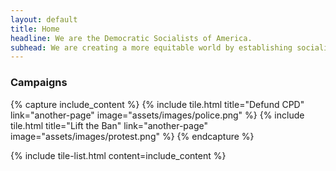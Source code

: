 ```yaml
---
layout: default
title: Home
headline: We are the Democratic Socialists of America.
subhead: We are creating a more equitable world by establishing socialism as a political force. We believe our governments and economy should operate, through social ownership, for the benefit of all.
---
```


### Campaigns

{% capture include_content %}
{% include tile.html title="Defund CPD" link="another-page" image="assets/images/police.png" %}
{% include tile.html title="Lift the Ban" link="another-page" image="assets/images/protest.png" %}
{% endcapture %}

{% include tile-list.html content=include_content %}
